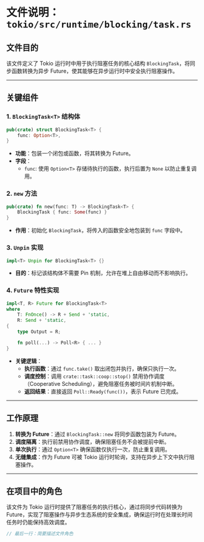 # 文件说明：`tokio/src/runtime/blocking/task.rs`

## 文件目的
该文件定义了 Tokio 运行时中用于执行阻塞任务的核心结构 `BlockingTask`，将同步函数转换为异步 Future，使其能够在异步运行时中安全执行阻塞操作。

---

## 关键组件

### 1. `BlockingTask<T>` 结构体
```rust
pub(crate) struct BlockingTask<T> {
    func: Option<T>,
}
```
- **功能**：包装一个闭包或函数，将其转换为 Future。
- **字段**：
  - `func`: 使用 `Option<T>` 存储待执行的函数，执行后置为 `None` 以防止重复调用。

### 2. `new` 方法
```rust
pub(crate) fn new(func: T) -> BlockingTask<T> {
    BlockingTask { func: Some(func) }
}
```
- **作用**：初始化 `BlockingTask`，将传入的函数安全地包装到 `func` 字段中。

### 3. `Unpin` 实现
```rust
impl<T> Unpin for BlockingTask<T> {}
```
- **目的**：标记该结构体不需要 Pin 机制，允许在堆上自由移动而不影响执行。

### 4. `Future` 特性实现
```rust
impl<T, R> Future for BlockingTask<T>
where
    T: FnOnce() -> R + Send + 'static,
    R: Send + 'static,
{
    type Output = R;

    fn poll(...) -> Poll<R> { ... }
}
```
- **关键逻辑**：
  - **执行函数**：通过 `func.take()` 取出闭包并执行，确保只执行一次。
  - **调度控制**：调用 `crate::task::coop::stop()` 禁用协作调度（Cooperative Scheduling），避免阻塞任务被时间片机制中断。
  - **返回结果**：直接返回 `Poll::Ready(func())`，表示 Future 已完成。

---

## 工作原理
1. **转换为 Future**：通过 `BlockingTask::new` 将同步函数包装为 Future。
2. **调度隔离**：执行前禁用协作调度，确保阻塞任务不会被提前中断。
3. **单次执行**：通过 `Option<T>` 确保函数仅执行一次，防止重复调用。
4. **无缝集成**：作为 Future 可被 Tokio 运行时轮询，支持在异步上下文中执行阻塞操作。

---

## 在项目中的角色
该文件为 Tokio 运行时提供了阻塞任务的执行核心，通过将同步代码转换为 Future，实现了阻塞操作与异步生态系统的安全集成，确保运行时在处理长时间任务时仍能保持高效调度。

```rust
// 最后一行：简要描述文件角色